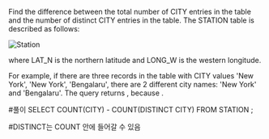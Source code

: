 Find the difference between the total number of CITY entries in the table and the number of distinct CITY entries in the table.
The STATION table is described as follows:

![Station](https://s3.amazonaws.com/hr-challenge-images/9336/1449345840-5f0a551030-Station.jpg)

where LAT_N is the northern latitude and LONG_W is the western longitude.

For example, if there are three records in the table with CITY values 'New York', 'New York', 'Bengalaru', there are 2 different city names: 'New York' and 'Bengalaru'. The query returns , because .

#풀이
SELECT COUNT(CITY) - COUNT(DISTINCT CITY) FROM STATION ;  

#DISTINCT는 COUNT 안에 들어갈 수 있음
